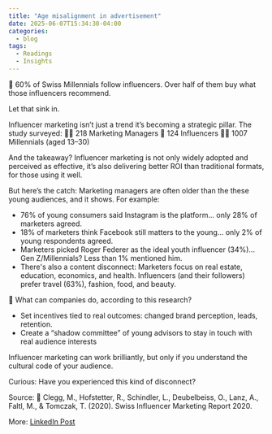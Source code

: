 ```yaml
---
title: "Age misalignment in advertisement"
date: 2025-06-07T15:34:30-04:00
categories:
  - blog
tags:
  - Readings
  - Insights
---
```


📣 60% of Swiss Millennials follow influencers. Over half of them buy what those influencers recommend.

Let that sink in.

Influencer marketing isn’t just a trend it’s becoming a strategic pillar. The study surveyed:
👨‍💼 218 Marketing Managers
📲 124 Influencers
🧑‍🎓 1007 Millennials (aged 13–30)

And the takeaway? Influencer marketing is not only widely adopted and perceived as effective, it’s also delivering better ROI than traditional formats, for those using it well.

But here’s the catch: Marketing managers are often older than the these young audiences, and it shows. For example:
- 76% of young consumers said Instagram is the platform... only 28% of marketers agreed.
- 18% of marketers think Facebook still matters to the young... only 2% of young respondents agreed.
- Marketers picked Roger Federer as the ideal youth influencer (34%)... Gen Z/Millennials? Less than 1% mentioned him.
- There's also a content disconnect: Marketers focus on real estate, education, economics, and health. Influencers (and their followers) prefer travel (63%), fashion, food, and beauty.

📌 What can companies do, according to this research?
- Set incentives tied to real outcomes: changed brand perception, leads, retention.
- Create a “shadow committee” of young advisors to stay in touch with real audience interests

Influencer marketing can work brilliantly, but only if you understand the cultural code of your audience.

Curious: Have you experienced this kind of disconnect?

Source:
📑 Clegg, M., Hofstetter, R., Schindler, L., Deubelbeiss, O., Lanz, A., Faltl, M., & Tomczak, T. (2020). Swiss Influencer Marketing Report 2020.

More: 
[LinkedIn Post](https://www.linkedin.com/feed/update/urn:li:activity:7337123836175265792/)
